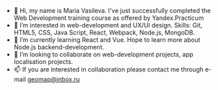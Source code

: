 - 👋 Hi, my name is Maria Vasileva. I've just  successfully completed
the Web Development training course as offered
by Yandex.Practicum
- 👀 I’m interested in web-development and UX/UI design. Skills: Git, HTML5, CSS, Java Script, React, 
Webpack, Node.js, MongoDB.
- 🌱 I’m currently learning React and Vue. Hope to learn more about Node.js backend-development.
- 💞️ I’m looking to collaborate on web-development projects, app localisation projects.
- 📫 If you are interested in collaboration please contact me through e-mail geomap@inbox.ru
